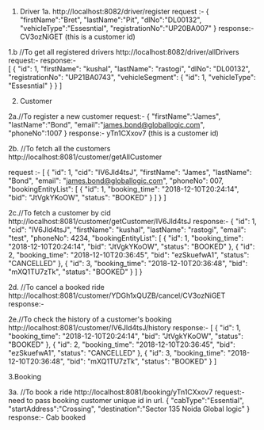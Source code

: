 1.  Driver
  1a.  http://localhost:8082/driver/register
    request :-
    {
    "firstName":"Bret",
    "lastName":"Pit",
    "dlNo":"DL00132",
    "vehicleType":"Essesntial",
    "registrationNo":"UP20BA007"
    }
 response:- CV3ozNiGET  (this is a customer id)

   1.b //To get all registered drivers 
   http://localhost:8082/driver/allDrivers
    request:-
    response:-  
          [
        {
            "id": 1,
            "firstName": "kushal",
            "lastName": "rastogi",
            "dlNo": "DL00132",
            "registrationNo": "UP21BA0743",
            "vehicleSegment": {
                "id": 1,
                "vehicleType": "Essesntial"
            }
        }
    ]
  
2. Customer

  2a.//To register a new customer
  request:-
      {
    "firstName":"James",
    "lastName":"Bond",
    "email":"james.bond@globallogic.com",
    "phoneNo":1007
    }
  response:- yTn1CXxov7 (this is a customer id)

  2b. //To fetch all the customers
  http://localhost:8081/customer/getAllCustomer

  request :-
  [
      {
          "id": 1,
          "cid": "IV6Jld4tsJ",
          "firstName": "James",
          "lastName": "Bond",
          "email": "james.bond@globallogic.com",
          "phoneNo": 007,
          "bookingEntityList": [
              {
                  "id": 1,
                  "booking_time": "2018-12-10T20:24:14",
                  "bid": "JtVgkYKoOW",
                  "status": "BOOKED"
              }
          ]
      }
  ]

  2c.//To fetch a customer by cid
  http://localhost:8081/customer/getCustomer/IV6Jld4tsJ
  response:-
  {
      "id": 1,
      "cid": "IV6Jld4tsJ",
      "firstName": "kushal",
      "lastName": "rastogi",
      "email": "test",
      "phoneNo": 4234,
      "bookingEntityList": [
          {
              "id": 1,
              "booking_time": "2018-12-10T20:24:14",
              "bid": "JtVgkYKoOW",
              "status": "BOOKED"
          },
          {
              "id": 2,
              "booking_time": "2018-12-10T20:36:45",
              "bid": "ezSkuefwA1",
              "status": "CANCELLED"
          },
          {
              "id": 3,
              "booking_time": "2018-12-10T20:36:48",
              "bid": "mXQ1TU7zTk",
              "status": "BOOKED"
          }
      ]
  }

  2d. //To cancel a booked ride 
  http://localhost:8081/customer/YDGh1xQUZB/cancel/CV3ozNiGET
  response:-



  2e.//To check the history of a customer's booking
  http://localhost:8081/customer/IV6Jld4tsJ/history
  response:-
  [
      {
          "id": 1,
          "booking_time": "2018-12-10T20:24:14",
          "bid": "JtVgkYKoOW",
          "status": "BOOKED"
      },
      {
          "id": 2,
          "booking_time": "2018-12-10T20:36:45",
          "bid": "ezSkuefwA1",
          "status": "CANCELLED"
      },
      {
          "id": 3,
          "booking_time": "2018-12-10T20:36:48",
          "bid": "mXQ1TU7zTk",
          "status": "BOOKED"
      }
  ]


3.Booking

  3a. //To book a ride
  http://localhost:8081/booking/yTn1CXxov7
  request:- need to pass booking customer unique id in url.
      {
        "cabType":"Essential",
        "startAddress":"Crossing",
        "destination":"Sector 135 Noida Global logic"
      }
  response:-
  Cab booked
